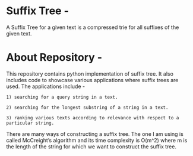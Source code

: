 # Suffix Tree -

A Suffix Tree for a given text is a compressed trie for all suffixes of the given text.




# About Repository -

This repository contains python implementation of suffix tree. It also includes code to
showcase various applications where suffix trees are used. The applications include -

	1) searching for a query string in a text.
	
	2) searching for the longest substring of a string in a text.

	3) ranking various texts according to relevance with respect to a particular string.

There are many ways of constructing a suffix tree. The one I am using is called 
McCreight’s algorithm and its time complexity is O(m^2) where m is the length 
of the string for which we want to construct the suffix tree.

